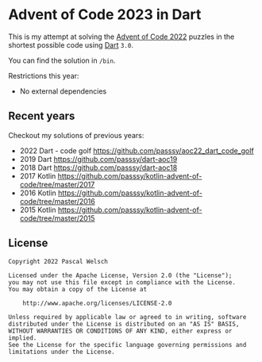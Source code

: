 # Advent of Code 2023 in Dart

This is my attempt at solving the [Advent of Code 2022](https://adventofcode.com/2023) puzzles in the shortest possible code using [Dart](https://dart.dev/) `3.0`.

You can find the solution in `/bin`.

Restrictions this year:
- No external dependencies

## Recent years

Checkout my solutions of previous years:
- 2022 Dart - code golf https://github.com/passsy/aoc22_dart_code_golf
- 2019 Dart https://github.com/passsy/dart-aoc19
- 2018 Dart https://github.com/passsy/dart-aoc18
- 2017 Kotlin https://github.com/passsy/kotlin-advent-of-code/tree/master/2017
- 2016 Kotlin https://github.com/passsy/kotlin-advent-of-code/tree/master/2016
- 2015 Kotlin https://github.com/passsy/kotlin-advent-of-code/tree/master/2015

## License
```
Copyright 2022 Pascal Welsch

Licensed under the Apache License, Version 2.0 (the "License");
you may not use this file except in compliance with the License.
You may obtain a copy of the License at

    http://www.apache.org/licenses/LICENSE-2.0

Unless required by applicable law or agreed to in writing, software
distributed under the License is distributed on an "AS IS" BASIS,
WITHOUT WARRANTIES OR CONDITIONS OF ANY KIND, either express or implied.
See the License for the specific language governing permissions and
limitations under the License.

```
      
